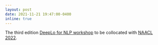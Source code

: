 ```yaml
---
layout: post
date: 2021-11-21 19:47:00-0400
inline: true
---
```


The third edition [DeepLo for NLP workshop](https://sites.google.com/view/deeplo-2022/home) to be collocated with [NAACL 2022](https://2022.naacl.org/).
